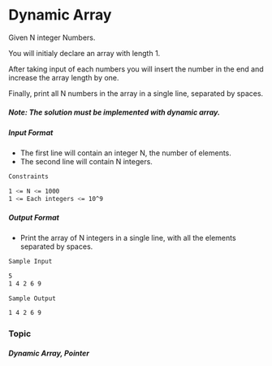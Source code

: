 # Dynamic Array

Given N integer Numbers.

You will initialy declare an array with length 1.

After taking input of each numbers you will insert the number in the end and increase the array length by one.

Finally, print all N numbers in the array in a single line, separated by spaces.

##### Note: The solution must be implemented with dynamic array.

##### Input Format

- The first line will contain an integer N, the number of elements.
- The second line will contain N integers.

```bash
Constraints

1 <= N <= 1000
1 <= Each integers <= 10^9
```
##### Output Format

- Print the array of N integers in a single line, with all the elements separated by spaces.

```bash
Sample Input

5
1 4 2 6 9

Sample Output

1 4 2 6 9
```
### Topic

##### Dynamic Array, Pointer